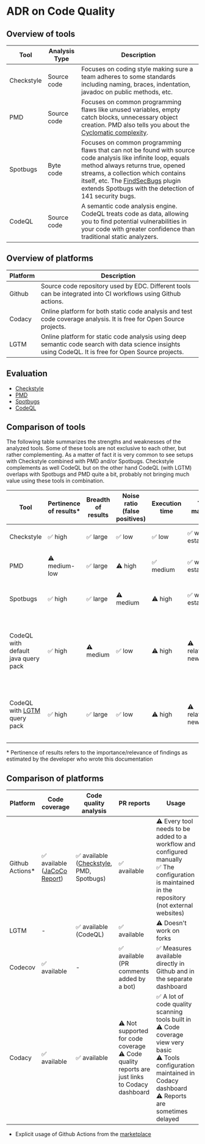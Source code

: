 # ADR on Code Quality

## Overview of tools

| Tool       | Analysis Type | Description                                                                                                                                                                                                                                                                                                              |
|------------|---------------|--------------------------------------------------------------------------------------------------------------------------------------------------------------------------------------------------------------------------------------------------------------------------------------------------------------------------|
| Checkstyle | Source code   | Focuses on coding style making sure a team adheres to some standards including naming, braces, indentation, javadoc on public methods, etc.                                                                                                                                                                              |
| PMD        | Source code   | Focuses on common programming flaws like unused variables, empty catch blocks, unnecessary object creation. PMD also tells you about the [Cyclomatic complexity](https://en.wikipedia.org/wiki/Cyclomatic_complexity).                                                                                                   |
| Spotbugs   | Byte code     | Focuses on common programming flaws that can not be found with source code analysis like infinite loop, equals method always returns true, opened streams, a collection which contains itself, etc. The [FindSecBugs](https://find-sec-bugs.github.io/) plugin extends Spotbugs with the detection of 141 security bugs. |
| CodeQL     | Source code   | A semantic code analysis engine. CodeQL treats code as data, allowing you to find potential vulnerabilities in your code with greater confidence than traditional static analyzers.                                                                                                                                      |

## Overview of platforms

| Platform | Description                                                                                                                                            |
|----------|--------------------------------------------------------------------------------------------------------------------------------------------------------|
| Github   | Source code repository used by EDC. Different tools can be integrated into CI workflows using Github actions.                                          |
| Codacy   | Online platform for both static code analysis and test code coverage analysis. It is free for Open Source projects.                                    |
| LGTM     | Online platform for static code analysis using deep semantic code search with data science insights using CodeQL. It is free for Open Source projects. |

## Evaluation

- [Checkstyle](CHECKSTYLE.md)
- [PMD](PMD.md)
- [Spotbugs](SPOTBUGS.md)
- [CodeQL](CODEQL.md)

## Comparison of tools

The following table summarizes the strengths and weaknesses of the analyzed tools. Some of these tools are not exclusive to each other, but rather complementing. As a matter of fact it is very common to see setups with Checkstyle combined with PMD and/or Spotbugs. Checkstyle complements as well CodeQL but on the other hand CodeQL (with LGTM) overlaps with Spotbugs and PMD quite a bit, probably not bringing much value using these tools in combination.

| Tool                                                                    | Pertinence of results* | Breadth of results | Noise ratio (false positives) | Execution time | Tool maturity      | Comments                                                                                                                 |
|-------------------------------------------------------------------------|------------------------|--------------------|-------------------------------|----------------|--------------------|--------------------------------------------------------------------------------------------------------------------------|
| Checkstyle                                                              | ✅ high                 | ✅ large            | ✅ low                         | ✅ low          | ✅ well established | ✅ Already in use in EDC repo                                                                                             |
| PMD                                                                     | ⚠️ medium-low          | ✅ large            | ⚠️ high                       | ✅ medium       | ✅ well established | ⚠️ No result aggregation (IDE plugin recommended)                                                                        | 
| Spotbugs                                                                | ✅ high                 | ✅ large            | ⚠️ medium                     | ⚠️ high        | ✅ well established | ⚠️ No result aggregation (IDE plugin recommended)                                                                        |
| CodeQL with default java query pack                                     | ✅ high                 | ⚠️ medium          | ✅ low                         | ⚠️ high        | ⚠️ relatively new  | ⚠️ Only few security rules<br/> ⚠️ Does not support suppressions <br/> ✅ CodeQL Github Action already in use in EDC repo |
| CodeQL with [LGTM](https://lgtm.com/help/lgtm/about-queries) query pack | ✅ high                 | ✅ large            | ✅ low                         | ⚠️ high        | ⚠️ relatively new  | ⚠️ Dependency to external tool<br/>✅ CodeQL Github Action already in use in EDC repo                                     |

&ast; Pertinence of results refers to the importance/relevance of findings as estimated by the developer who wrote this documentation

## Comparison of platforms

| Platform                                                                    | Code coverage                                                                        | Code quality analysis                                                                                  | PR reports                                                                                          | Usage | 
|-------------------------------------------------------------------------|------------------------------------------------------------------------------------------|--------------------------------------------------------------------------------------------------------|-----------------------------------------------------------------------------------------------------|------------------------------|
| Github Actions*                                                             | ✅ available ([JaCoCo Report](https://github.com/marketplace/actions/jacoco-report)) | ✅ available ([Checkstyle](https://github.com/marketplace/actions/run-java-checkstyle), PMD, Spotbugs) | ✅ available                                                                                        | ⚠️ Every tool needs to be added to a workflow and configured manually<br/> ✅ The configuration is maintained in the repository (not external websites) |
| LGTM                                                                        | -                                                                                    | ✅ available (CodeQL)                                                                                  | ✅ available                                                                                        | ⚠️ Doesn't work on forks |
| Codecov                                                                     | ✅ available                                                                         | -                                                                                                      | ✅ available (PR comments added by a bot)                                                           | ✅ Measures available directly in Github and in the separate dashboard       |                                                             
| Codacy                                                                      | ✅ available                                                                         | ✅ available                                                                                           | ⚠️ Not supported for code coverage<br/> ⚠️ Code quality reports are just links to Codacy dashboard  | ✅ A lot of code quality scanning tools built in<br/> ⚠️ Code coverage view very basic<br/> ⚠️ Tools configuration maintained in Codacy dashboard<br/> ⚠️ Reports are sometimes delayed |

* Explicit usage of Github Actions from the [marketplace](https://github.com/marketplace?type=actions)

